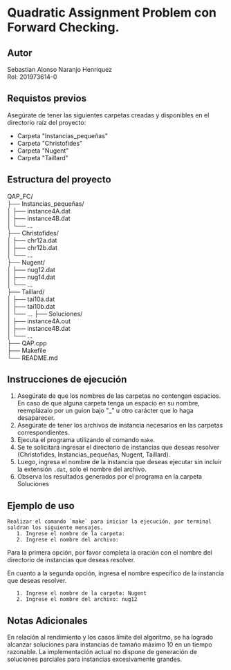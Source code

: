 # Quadratic Assignment Problem con Forward Checking.

## Autor

Sebastian Alonso Naranjo Henriquez  
Rol: 201973614-0

## Requistos previos

Asegúrate de tener las siguientes carpetas creadas y disponibles en el directorio raíz del proyecto:
- Carpeta "Instancias_pequeñas"
- Carpeta "Christofides"
- Carpeta "Nugent"
- Carpeta "Taillard"

## Estructura del proyecto

QAP_FC/ <br>
├── Instancias_pequeñas/ <br>
│   ├── instance4A.dat <br>
│   ├── instance4B.dat <br>
│   └── ... <br>
├── Christofides/ <br>
│   ├── chr12a.dat <br>
│   ├── chr12b.dat <br>
│   └── ... <br>
├── Nugent/ <br>
│   ├── nug12.dat <br>
│   ├── nug14.dat <br>
│   └── ... <br>
├── Taillard/ <br>
│   ├── tai10a.dat <br>
│   ├── tai10b.dat <br>
│   └── ...
├── Soluciones/ <br>
│   ├── instance4A.out <br>
│   ├── instance4B.dat <br>
│   └── ... <br>
├── QAP.cpp <br>
├── Makefile <br>
└── README.md <br>

## Instrucciones de ejecución

1. Asegúrate de que los nombres de las carpetas no contengan espacios. En caso de que alguna carpeta tenga un espacio en su nombre, reemplázalo por un guion bajo "_" u otro carácter que lo haga desaparecer.
2. Asegúrate de tener los archivos de instancia necesarios en las carpetas correspondientes.
3. Ejecuta el programa utilizando el comando `make`.
4. Se te solicitará ingresar el directorio de instancias que deseas resolver (Christofides, Instancias_pequeñas, Nugent, Taillard).
5. Luego, ingresa el nombre de la instancia que deseas ejecutar sin incluir la extensión `.dat`, solo el nombre del archivo.
6. Observa los resultados generados por el programa en la carpeta Soluciones

## Ejemplo de uso

    Realizar el comando `make` para iniciar la ejecución, por terminal saldran los siguiente mensajes.
       1. Ingrese el nombre de la carpeta: 
       2. Ingrese el nombre del archivo: 
Para la primera opción, por favor completa la oración con el nombre del directorio de instancias que deseas resolver.

En cuanto a la segunda opción, ingresa el nombre específico de la instancia que deseas resolver.

       1. Ingrese el nombre de la carpeta: Nugent
       2. Ingrese el nombre del archivo: nug12

## Notas Adicionales

En relación al rendimiento y los casos límite del algoritmo, se ha logrado alcanzar soluciones para instancias de tamaño máximo 10 en un tiempo razonable.
La implementación actual no dispone de generación de soluciones parciales para instancias excesivamente grandes.